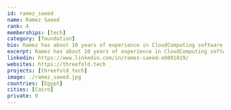 ```yaml
---
id: ramez_saeed
name: Ramez Saeed
rank: 4
memberships: [tech]
category: [foundation]
bio: Ramez has about 10 years of experience in CloudComputing software. He joined Kristof and his team on 2008, Started in Q-layer, Amplidata, GiG and currently TFtech. Currently Ramez is working as a quality control and operations teamleader. Engineer fell in love with Threefold Threefold is the upcoming internet future, we are creating conscious futures together.
excerpt: Ramez has about 10 years of experience in CloudComputing software.
linkedin: https://www.linkedin.com/in/ramez-saeed-a9801819/
websites: https://threefold.tech
projects: [threefold_tech]
image: ./ramez_saeed.jpg
countries: [Egypt]
cities: [Cairo]
private: 0
---
```

